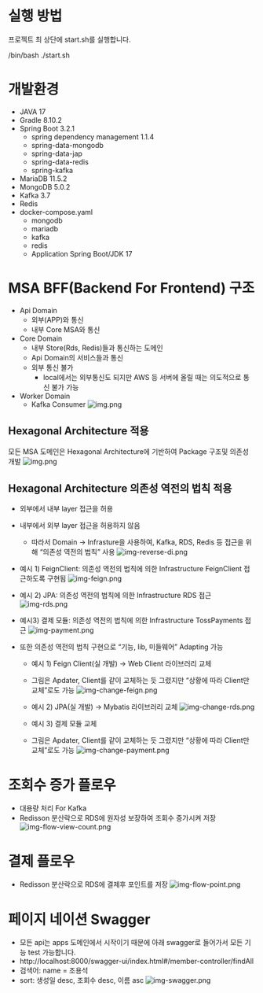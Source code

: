 


# 실행 방법
프로젝트 최 상단에 start.sh를 실행합니다.

/bin/bash ./start.sh

# 개발환경

- JAVA 17
- Gradle 8.10.2
- Spring Boot 3.2.1
    - spring dependency management 1.1.4
    - spring-data-mongodb
    - spring-data-jap
    - spring-data-redis
    - spring-kafka
- MariaDB 11.5.2
- MongoDB 5.0.2
- Kafka 3.7
- Redis
- docker-compose.yaml
    - mongodb
    - mariadb
    - kafka
    - redis
    - Application Spring Boot/JDK 17

# MSA BFF(Backend For Frontend) 구조

- Api Domain
    - 외부(APP)와 통신
    - 내부 Core MSA와 통신
- Core Domain
    - 내부 Store(Rds, Redis)들과 통신하는 도메인
    - Api Domain의 서비스들과 통신
    - 외부 통신 불가
        - local에서는 외부통신도 되지만 AWS 등 서버에 올릴 때는 의도적으로 통신 불가 가능
- Worker Domain
    - Kafka Consumer
  ![img.png](img/img.png)

## Hexagonal Architecture 적용
모든 MSA 도메인은 Hexagonal Architecture에 기반하여 Package 구조및 의존성 개발
  ![img.png](img/img-clean-architecture.png)

## Hexagonal Architecture 의존성 역전의 법칙 적용
- 외부에서 내부 layer 접근을 허용
- 내부에서 외부 layer 접근을 허용하지 않음
  - 따라서 Domain → Infrasture을 사용하여, Kafka, RDS, Redis 등 접근을 위해 “의존성 역전의 법칙” 사용
  ![img-reverse-di.png](img%2Fimg-reverse-di.png)

- 예시 1) FeignClient: 의존성 역전의 법칙에 의한 Infrastructure FeignClient 접근하도록 구현됨
  ![img-feign.png](img%2Fimg-feign.png)

- 예시 2) JPA: 의존성 역전의 법칙에 의한 Infrastructure RDS 접근
  ![img-rds.png](img%2Fimg-rds.png)

- 예시3) 결제 모듈: 의존성 역전의 법칙에 의한 Infrastructure TossPayments 접근
  ![img-payment.png](img%2Fimg-payment.png)

- 또한 의존성 역전의 법칙 구현으로 “기능, lib, 미들웨어” Adapting 가능
  - 예시 1) Feign Client(실 개발) → Web Client 라이브러리 교체
  - 그림은 Apdater, Client를 같이 교체하는 듯 그렸지만 “상황에 따라 Client만 교체”로도 가능
  ![img-change-feign.png](img%2Fimg-change-feign.png)
  
  - 예시 2) JPA(실 개발) → Mybatis 라이브러리 교체
  ![img-change-rds.png](img%2Fimg-change-rds.png)

  - 예시 3) 결제 모듈 교체
  - 그림은 Apdater, Client를 같이 교체하는 듯 그렸지만 “상황에 따라 Client만 교체”로도 가능
  ![img-change-payment.png](img%2Fimg-change-payment.png)


# 조회수 증가 플로우
- 대용량 처리 For Kafka
- Redisson 분산락으로 RDS에 원자성 보장하여 조회수 증가시켜 저장
  ![img-flow-view-count.png](img%2Fimg-flow-view-count.png)

# 결제 플로우
- Redisson 분산락으로 RDS에 결제후 포인트를 저장
  ![img-flow-point.png](img%2Fimg-flow-point.png)

# 페이지 네이션 Swagger

- 모든 api는 apps 도메인에서 시작이기 때문에 아래 swagger로 들어가서 모든 기능 test 가능합니다.
- http://localhost:8000/swagger-ui/index.html#/member-controller/findAll
- 검색어: name = 조용석
- sort: 생성일 desc, 조회수 desc, 이름 asc
  ![img-swagger.png](img%2Fimg-swagger.png)
